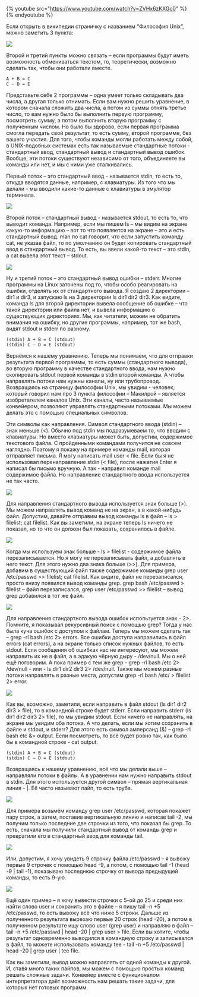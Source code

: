 {% youtube src="https://www.youtube.com/watch?v=ZVHx6zKXGc0" %}{% endyoutube %}

Если открыть в википедии страничку с названием “Философия Unix”, можно заметить 3 пункта:

![](images/11/philosophy.png)

Второй и третий пункты можно связать – если программы будут иметь возможность обмениваться текстом, то, теоретически, возможно сделать так, чтобы они работали вместе.

```
A + B = C
C – D = E
```

Представьте себе 2 программы – одна умеет только складывать два числа, а другая только отнимать. Если вам нужно решить уравнение, в котором сначала сложить два числа, а потом из суммы отнять третье число, то вам нужно было бы выполнить первую программу, посмотреть сумму, а потом выполнить вторую программу с полученным числом. Но было бы здорово, если первая программа смогла передать свой результат, то есть сумму, второй программе, без вашего участия. Для того, чтобы команды могли работать между собой, в UNIX-подобных системах есть так называемые стандартные потоки - стандартный ввод, стандартный вывод и стандартный вывод ошибок. Вообще, эти потоки существуют независимо от того, объединяете вы команды или нет, и мы с ними уже сталкивались.

Первый поток – это стандартный ввод - называется stdin, то есть то, откуда вводятся данные, например, c клавиатуры. Из того что мы делали - мы вводили какие-то данные с клавиатуры в эмулятор терминала.

![](images/11/stdout.png)

Второй поток – стандартный вывод - называется stdout, то есть то, что выводит команда. Например, если мы пишем ls – мы видим на экране какую-то информацию – вот то что появляется на экране – это и есть стандартный вывод. man по cat говорит, что если запустить команду cat, не указав файл, то по умолчанию он будет копировать стандартный ввод в стандартный вывод. То есть, вы ввели какой-то текст – это stdin, а cat вывела этот текст – stdout.

![](images/11/stderr.png)

Ну и третий поток – это стандартный вывод ошибки – stderr. Многие программы на Linux заточены под то, чтобы особо реагировать на ошибки, отделять их от стандартного вывода. Я создаю 2 директории – dir1 и dir3, и запускаю ls на 3 директории ls dir1 dir2 dir3. Как видите, команда ls для второй директории вывела сообщение об ошибке – что такой директории или файла нет, и вывела информацию о существующих директориях. Мы, как читатели, можем не обратить внимания на ошибку, но другие программы, например, тот же bash, видят stdout и stderr по разному.

```
(stdin) A + B = C (stdout)
(stdin) C – D = E (stdout)
```
Вернёмся к нашему уравнению. Теперь мы понимаем, что для отправки результата первой программы, то есть суммы (стандартного вывода), во вторую программу в качестве стандартного ввода, нам нужно скопировать stdout первой команды в stdin второй команды. А чтобы направлять потоки нам нужны каналы, ну или трубопровод. Возвращаясь на страницу философии Unix, мы увидим - человек, который говорил нам про 3 пункта философии – Макилрой – является изобретателем каналов Unix. Эти каналы, часто называемые конвейером,  позволяют управлять стандартными потоками. Мы можем делать это с помощью специальных символов.

Эти символы как направления. Символ стандартного ввода (stdin) – знак меньше (<).  Обычно под stdin мы подразумеваем то, что вводим с клавиатуры. Но вместо клавиатуры может быть, допустим, содержимое текстового файла. С пройденными командами получится не совсем наглядно. Поэтому я покажу на примере команды mail, которая отправляет письма. Я могу написать mail user < file. Если бы я не использовал перенаправление stdin (< file), после нажатия Enter я написал бы письмо вручную. А так - направил команде mail содержимое файла. Но направление стандартного ввода используется не так часто.

![](images/11/stdoutfile.png)

Для направления стандартного вывода используется знак больше (>). Мы можем направлять вывод команд не на экран, а в какой-нибудь файл. Допустим, давайте отправим вывод команды ls в файл – ls > filelist; cat filelist. Как вы заметили, на экране теперь ls ничего не показал, но то что он должен был показать, сохранилось в файле.

![](images/11/stdout3.png)

Когда мы используем знак больше - ls > filelist - cодержимое файла перезаписывается. Но я могу не перезаписывать файл, а добавлять в него текст. Для этого нужно два знака больше (>>). Для примера, добавим в существующий файл также содержимое команды grep user /etc/passwd >> filelist; cat filelist. Как видите, файл не перезаписался, просто внизу появился вывод команды grep. grep bash /etc/passwd > filelist – файл перезаписался, grep user /etc/passwd >> filelist – вывод grep добавился в тот же файл.

![](images/11/stderrtofile.png)

Для направления стандартного вывода ошибок используется знак - 2>. Помните, я показывал рекурсивный поиск с помощью grep? Тогда у нас была куча ошибок с доступом к файлам. Теперь мы можем сделать так – grep -rl bash /etc 2> errors. Все ошибки доступа  направились в файл errors (cat errors), а на экране только список нужных файлов, то есть stdout. Если сообщения об ошибках нас не интересуют, мы можем направить их не в файл, а в эдакую чёрную дыру - /dev/null. Мы о ней ещё поговорим. А пока пример с тем же grep - grep -rl bash /etc 2> /dev/null - или - ls dir1 dir2 dir3 2> /dev/null.  Также мы можем разные потоки направлять в разные места, допустим grep -rl bash /etc/ > filelist 2> error.

![](images/11/stdoutstderr.png)

Как вы, возможно, заметили, если направить в файл stdout (ls dir1 dir2 dir3 > file), то в командной строке будет stderr. Если направить stderr (ls dir1 dir2 dir3 2> file), то мы увидим stdout. Если ничего не направлять, на экране мы увидим оба потока. А что делать, если мы хотим сохранить в файле и stdout, и stderr? Для этого есть символ амперсанд (&) – grep -rl bash etc &> output. Если посмотреть, то всё будет ровно так, как было бы в командной строке - cat output.

```
(stdin) A + B = C (stdout)
(stdin) C – D = E (stdout)
```

Возвращаясь к нашему уравнению, всё что мы делали выше – направляли потоки в файлы. А в уравнении нам нужно направить stdout в stdin. Для этого используется другой символ – прямая вертикальная линия - |. Её часто называют пайп, то есть труба.

![](images/11/pipe.png)

Для примера возьмём команду grep user /etc/passwd, которая покажет пару строк, а затем, поставив вертикальную линию и написав tail -2, мы получим только последние две строчки из того, что показал бы grep. То есть, сначала мы получили стандартный вывод от команды grep и превратили его в стандартный ввод для команды tail.

![](images/11/headtail.png)

Или, допустим, я хочу увидеть 9 строчку файла /etc/passwd – я вывожу первые 9 строчек с помощью head -9, а потом, с помощью tail -1 (head -9 | tail -1), показываю последнюю строчку от вывода предыдущей команды, то есть 9-ую.

![](images/11/tee.png)

Ещё один пример – я хочу вывести строчки с 5-ой до 25 и среди них найти слово user и сохранить это в файле – я пишу tail -n +5 /etc/passwd, то есть вывожу всё что ниже 5 строки. Дальше из полученного результата вырезаю первые 20 строк (head -20), а потом в полученном результате ищу слово user (grep user) и направляю в файл – tail -n +5 /etc/passwd | head -20 | grep user >  file. Если вы хотите, чтобы результат одновременно выводился в командную строку и записывался в файл, то можете использовать команду tee - tail -n +5 /etc/passwd | head -20 | grep user | tee file.

Как вы заметили, вывод можно направлять от одной команды к другой. И, ставя много таких пайпов, мы можем с помощью простых команд решать сложные задачи.  Конвейер вместе с функционалом интерпретатора даёт возможность нам решать такие задачи, для которых нет готовых программ.
